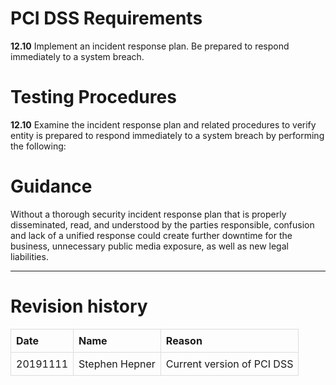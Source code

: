PCI DSS Requirements
====================

**12.10** Implement an incident response plan. Be prepared to respond
immediately to a system breach.

Testing Procedures
==================

**12.10** Examine the incident response plan and related procedures to
verify entity is prepared to respond immediately to a system breach by
performing the following:

Guidance
========

Without a thorough security incident response plan that is properly
disseminated, read, and understood by the parties responsible, confusion
and lack of a unified response could create further downtime for the
business, unnecessary public media exposure, as well as new legal
liabilities.

------------------------------------------------------------------------

Revision history
================

<style>
table { border-collapse: collapse; width: 100%; }
td, th { border: 1px solid #dddddd; text-align: left; padding: 8px; }
</style>
<table>
<tr>
<th>
Date
</th>
<th>
Name
</th>
<th>
Reason
</th>
</tr>
<tr>
<td>
20191111
</td>
<td>
Stephen Hepner
</td>
<td>
Current version of PCI DSS
</td>
</tr>
</table>
